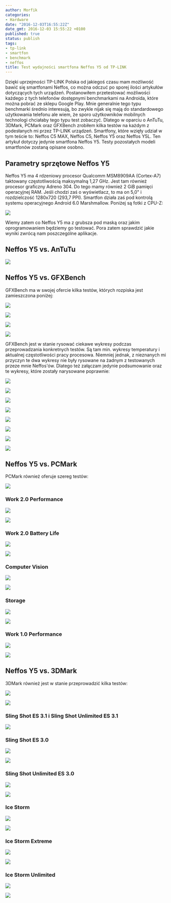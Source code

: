 ```yaml
---
author: Morfik
categories:
- Hardware
date: "2016-12-03T16:55:22Z"
date_gmt: 2016-12-03 15:55:22 +0100
published: true
status: publish
tags:
- tp-link
- smartfon
- benchmark
- neffos
title: Test wydajności smartfona Neffos Y5 od TP-LINK
---
```


Dzięki uprzejmości TP-LINK Polska od jakiegoś czasu mam możliwość bawić się smartfonami Neffos, co
można odczuć po sporej ilości artykułów dotyczących tych urządzeń. Postanowiłem przetestować
możliwości każdego z tych telefonów dostępnymi benchmarkami na Androida, które można pobrać ze
sklepu Google Play. Mnie generalnie tego typu benchmarki średnio interesują, bo zwykle nijak się
mają do standardowego użytkowania telefonu ale wiem, że sporo użytkowników mobilnych technologi
chciałaby tego typu test zobaczyć. Dlatego w oparciu o AnTuTu, 3DMark, PCMark oraz GFXBench zrobiłem
kilka testów na każdym z podesłanych mi przez TP-LINK urządzeń. Smartfony, które wzięły udział w tym
teście to: Neffos C5 MAX, Neffos C5, Neffos Y5 oraz Neffos Y5L. Ten artykuł dotyczy jedynie
smartfona Neffos Y5. Testy pozostałych modeli smartfonów zostaną opisane osobno.

<!--more-->
## Parametry sprzętowe Neffos Y5

Neffos Y5 ma 4 rdzeniowy procesor Qualcomm MSM8909AA (Cortex-A7) taktowany częstotliwością
maksymalną 1,27 GHz. Jest tam również procesor graficzny Adreno 304. Do tego mamy również 2 GiB
pamięci operacyjnej RAM. Jeśli chodzi zaś o wyświetlacz, to ma on 5,0" i rozdzielczość 1280x720
(293,7 PPI). Smartfon działa zaś pod kontrolą systemu operacyjnego Android 6.0 Marshmallow. Poniżej
są fotki z CPU-Z:

![](/img/2016/12/001.neffos-y5-benchmark-cpuz.png#huge)

Wiemy zatem co Neffos Y5 ma z grubsza pod maską oraz jakim oprogramowaniem będziemy go testować.
Pora zatem sprawdzić jakie wyniki zwrócą nam poszczególne aplikacje.

## Neffos Y5 vs. AnTuTu

![](/img/2016/12/002.neffos-y5-benchmark-antutu-test.png#huge)

## Neffos Y5 vs. GFXBench

GFXBench ma w swojej ofercie kilka testów, których rozpiska jest zamieszczona poniżej:

![](/img/2016/12/003.neffos-y5-benchmark-gfxbench-tests1.png#huge)

![](/img/2016/12/004.neffos-y5-benchmark-gfxbench-tests2.png#huge)

![](/img/2016/12/005.neffos-y5-benchmark-gfxbench-tests3.png#big)

![](/img/2016/12/006.neffos-y5-benchmark-gfxbench-tests4.png#big)

GFXBench jest w stanie rysować ciekawe wykresy podczas przeprowadzania konkretnych testów. Są tam
min. wykresy temperatury i aktualnej częstotliwości pracy procesowa. Niemniej jednak, z nieznanych
mi przyczyn te dwa wykresy nie były rysowane na żadnym z testowanych przeze mnie Neffos'ów. Dlatego
też załączam jedynie podsumowanie oraz te wykresy, które zostały narysowane poprawnie:

![](/img/2016/12/007.neffos-y5-benchmark-gfxbench-test.png#huge)

![](/img/2016/12/007-1.neffos-y5-benchmark-gfxbench-test1.png#big)

![](/img/2016/12/007-2.neffos-y5-benchmark-gfxbench-test2.png#big)

![](/img/2016/12/007-3.neffos-y5-benchmark-gfxbench-test3.png#big)

![](/img/2016/12/007-4.neffos-y5-benchmark-gfxbench-test4.png#big)

![](/img/2016/12/007-5.neffos-y5-benchmark-gfxbench-test5.png#big)

![](/img/2016/12/007-6.neffos-y5-benchmark-gfxbench-test6.png#medium)

![](/img/2016/12/007-7.neffos-y5-benchmark-gfxbench-test7.png#medium)

## Neffos Y5 vs. PCMark

PCMark również oferuje szereg testów:

![](/img/2016/12/008.neffos-y5-benchmark-pcmark-tests.png#huge)

### Work 2.0 Performance

![](/img/2016/12/009.neffos-y5-benchmark-work-performance-test1.png#medium)

![](/img/2016/12/009.neffos-y5-benchmark-work-performance-test2.png#huge)

### Work 2.0 Battery Life

![](/img/2016/12/009.neffos-y5-benchmark-battery-test1.png#medium)

![](/img/2016/12/009.neffos-y5-benchmark-battery-test2.png#huge)

### Computer Vision

![](/img/2016/12/010.neffos-y5-benchmark-computer-vision-test1.png#medium)

![](/img/2016/12/010.neffos-y5-benchmark-computer-vision-test2.png#huge)

### Storage

![](/img/2016/12/011.neffos-y5-benchmark-storage-test1.png#medium)

![](/img/2016/12/011.neffos-y5-benchmark-storage-test2.png#huge)

### Work 1.0 Performance

![](/img/2016/12/012.neffos-y5-benchmark-work-performance-1-test1.png#medium)

![](/img/2016/12/012.neffos-y5-benchmark-work-performance-1-test2.png#huge)

## Neffos Y5 vs. 3DMark

3DMark również jest w stanie przeprowadzić kilka testów:

![](/img/2016/12/013.neffos-y5-benchmark-neffos-c5max-benchmark-3dmark-tests1.png#huge)

![](/img/2016/12/013.neffos-y5-benchmark-neffos-c5max-benchmark-3dmark-tests2.png#huge)

### Sling Shot ES 3.1 i Sling Shot Unlimited ES 3.1

![](/img/2016/12/014.neffos-y5-benchmark-sling-shot-es-3-1-test1.png#medium)

### Sling Shot ES 3.0

![](/img/2016/12/015.neffos-y5-benchmark-sling-shot-es-3-0-test1.png#medium)

![](/img/2016/12/015.neffos-y5-benchmark-sling-shot-es-3-0-test2.png#huge)

### Sling Shot Unlimited ES 3.0

![](/img/2016/12/017.neffos-y5-benchmark-sling-shot-unlimited-es-3-0-test1.png#medium)

![](/img/2016/12/017.neffos-y5-benchmark-sling-shot-unlimited-es-3-0-test2.png#huge)

### Ice Storm

![](/img/2016/12/018.neffos-y5-benchmark-ice-storm-test1.png#medium)

![](/img/2016/12/018.neffos-y5-benchmark-ice-storm-test2.png#huge)

### Ice Storm Extreme

![](/img/2016/12/019.neffos-y5-benchmark-ice-storm-extreme-test1.png#medium)

![](/img/2016/12/019.neffos-y5-benchmark-ice-storm-extreme-test2.png#huge)

### Ice Storm Unlimited

![](/img/2016/12/020.neffos-y5-benchmark-ice-storm-unlimited-test1.png#medium)

![](/img/2016/12/020.neffos-y5-benchmark-ice-storm-unlimited-test2.png#huge)

